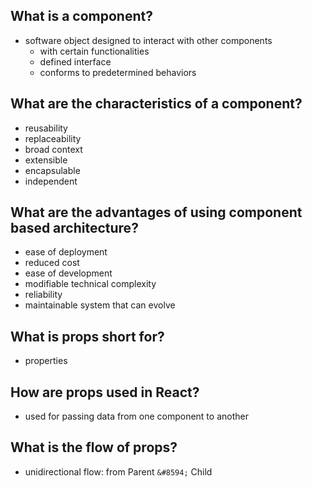 ## What is a component?
- software object designed to interact with other components
  - with certain functionalities
  - defined interface
  - conforms to predetermined behaviors

## What are the characteristics of a component?
- reusability
- replaceability
- broad context
- extensible
- encapsulable
- independent

## What are the advantages of using component based architecture?
- ease of deployment
- reduced cost
- ease of development
- modifiable technical complexity
- reliability
- maintainable system that can evolve

## What is props short for?
- properties

## How are props used in React?
- used for passing data from one component to another

## What is the flow of props?
- unidirectional flow: from Parent `&#8594;` Child
